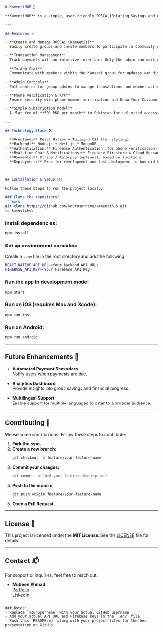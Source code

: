 ```markdown
# KameetiHUB 📱

**KameetiHUB** is a simple, user-friendly ROSCA (Rotating Savings and Credit Association) app designed to streamline group savings and community financing. With features like group creation, transaction tracking, admin controls, and chat, KameetiHUB makes managing your ROSCAs effortless and transparent.

---

## Features ✨

- **Create and Manage ROSCAs (Kameetis)**  
  Easily create groups and invite members to participate in community savings.

- **Transaction Management**  
  Track payments with an intuitive interface. Only the admin can mark members as paid/unpaid.

- **In-App Chat**  
  Communicate with members within the Kameeti group for updates and discussions.

- **Admin Controls**  
  Full control for group admins to manage transactions and member activities.

- **Phone Verification & KYC**  
  Ensure security with phone number verification and Know Your Customer (KYC) processes.

- **Simple Subscription Model**  
  A flat fee of **500 PKR per month** in Pakistan for unlimited access to all features.

---

## Technology Stack 🛠️

- **Frontend:** React Native + Tailwind CSS (for styling)  
- **Backend:** Node.js + Nest.js + MongoDB  
- **Authentication:** Firebase Authentication (for phone verification)  
- **Real-time Chat & Notifications:** Firebase Firestore & Cloud Messaging  
- **Payments:** Stripe / Razorpay (optional, based on location)  
- **Deployment:** Expo for development and fast deployment to Android & iOS  

---

## Installation & Setup 🧑‍💻

Follow these steps to run the project locally:

### Clone the repository:
```bash
git clone https://github.com/yourusername/kameetihub.git
cd kameetihub
```

### Install dependencies:
```bash
npm install
```

### Set up environment variables:  
Create a `.env` file in the root directory and add the following:
```bash
REACT_NATIVE_API_URL=<Your Backend API URL>
FIREBASE_API_KEY=<Your Firebase API Key>
```

### Run the app in development mode:
```bash
npm start
```

### Run on iOS (requires Mac and Xcode):
```bash
npm run ios
```

### Run on Android:
```bash
npm run android
```

---

## Future Enhancements 🚀

- **Automated Payment Reminders**  
  Notify users when payments are due.

- **Analytics Dashboard**  
  Provide insights into group savings and financial progress.

- **Multilingual Support**  
  Enable support for multiple languages to cater to a broader audience.

---

## Contributing 🤝

We welcome contributions! Follow these steps to contribute:

1. **Fork the repo.**  
2. **Create a new branch:**
   ```bash
   git checkout -b feature/your-feature-name
   ```
3. **Commit your changes:**
   ```bash
   git commit -m "Add your feature description"
   ```
4. **Push to the branch:**
   ```bash
   git push origin feature/your-feature-name
   ```
5. **Open a Pull Request.**

---

## License 📜

This project is licensed under the **MIT License**. See the [LICENSE](LICENSE) file for details.

---

## Contact 📬

For support or inquiries, feel free to reach out:

- **Mubeen Ahmad**  
  [Portfolio](https://my-folio-2024.vercel.app/)  
  [LinkedIn](https://linkedin.com/in/mubeen-ahmad)
```

### Notes:
- Replace `yourusername` with your actual GitHub username.
- Add your actual API URL and Firebase keys in the `.env` file.
- Push this `README.md` along with your project files for the best presentation on GitHub.